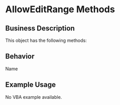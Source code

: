 # AllowEditRange Methods

## Business Description
This object has the following methods:

## Behavior
Name

## Example Usage
No VBA example available.